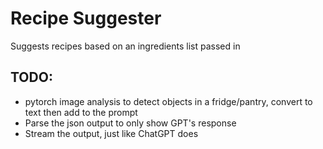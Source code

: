 # Recipe Suggester
Suggests recipes based on an ingredients list passed in

## TODO:
* pytorch image analysis to detect objects in a fridge/pantry, convert to text then add to the prompt
* Parse the json output to only show GPT's response
* Stream the output, just like ChatGPT does
